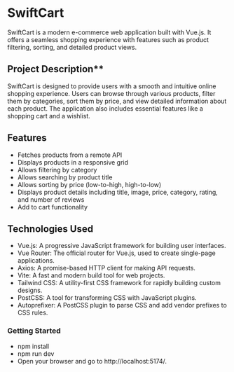 # SwiftCart

SwiftCart is a modern e-commerce web application built with Vue.js. It offers a seamless shopping experience with features such as product filtering, sorting, and detailed product views.

## Project Description**
SwiftCart is designed to provide users with a smooth and intuitive online shopping experience. Users can browse through various products, filter them by categories, sort them by price, and view detailed information about each product. The application also includes essential features like a shopping cart and a wishlist.

## Features

- Fetches products from a remote API
- Displays products in a responsive grid
- Allows filtering by category
- Allows searching by product title
- Allows sorting by price (low-to-high, high-to-low)
- Displays product details including title, image, price, category, rating, and number of reviews
- Add to cart functionality


## Technologies Used
- Vue.js: A progressive JavaScript framework for building user interfaces.
- Vue Router: The official router for Vue.js, used to create single-page applications.
- Axios: A promise-based HTTP client for making API requests.
- Vite: A fast and modern build tool for web projects.
- Tailwind CSS: A utility-first CSS framework for rapidly building custom designs.
- PostCSS: A tool for transforming CSS with JavaScript plugins.
- Autoprefixer: A PostCSS plugin to parse CSS and add vendor prefixes to CSS rules.

### Getting Started

- npm install
- npm run dev
- Open your browser and go to http://localhost:5174/.
  

